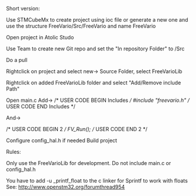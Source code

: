 Short version:

Use STMCubeMx to create project using ioc file or generate a new one and
use the structure FreeVario/Src/FreeVario and name FreeVario

Open project in Atolic Studo

Use Team to create new Git repo and set the "In repository Folder" to /Src

Do a pull

Rightclick on project and select new-> Source Folder, select FreeVarioLib

Rightclick on added FreeVarioLib folder and select "Add/Remove include Path"

Open main.c
Add->
/* USER CODE BEGIN Includes */
#include "freevario.h"
/* USER CODE END Includes */



And->

  /* USER CODE BEGIN 2 */
  FV_Run();
  /* USER CODE END 2 */

Configure config_hal.h if needed
Build project 

Rules:

Only use the FreeVarioLib for development.
Do not include main.c or config_hal.h 

You have to add -u _printf_float to the c linker for Sprintf to work with floats
See: http://www.openstm32.org/forumthread954
